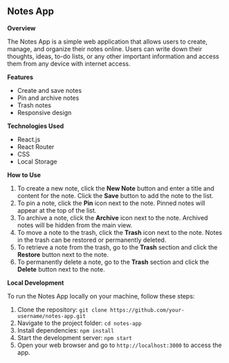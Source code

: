## Notes App

**Overview**

The Notes App is a simple web application that allows users to create, manage, and organize their notes online. Users can write down their thoughts, ideas, to-do lists, or any other important information and access them from any device with internet access.

**Features**

* Create and save notes
* Pin and archive notes
* Trash notes
* Responsive design

**Technologies Used**

* React.js
* React Router
* CSS
* Local Storage

**How to Use**

1. To create a new note, click the **New Note** button and enter a title and content for the note. Click the **Save** button to add the note to the list.
2. To pin a note, click the **Pin** icon next to the note. Pinned notes will appear at the top of the list.
3. To archive a note, click the **Archive** icon next to the note. Archived notes will be hidden from the main view.
4. To move a note to the trash, click the **Trash** icon next to the note. Notes in the trash can be restored or permanently deleted.
5. To retrieve a note from the trash, go to the **Trash** section and click the **Restore** button next to the note.
6. To permanently delete a note, go to the **Trash** section and click the **Delete** button next to the note.

**Local Development**

To run the Notes App locally on your machine, follow these steps:

1. Clone the repository: `git clone https://github.com/your-username/notes-app.git`
2. Navigate to the project folder: `cd notes-app`
3. Install dependencies: `npm install`
4. Start the development server: `npm start`
5. Open your web browser and go to `http://localhost:3000` to access the app.